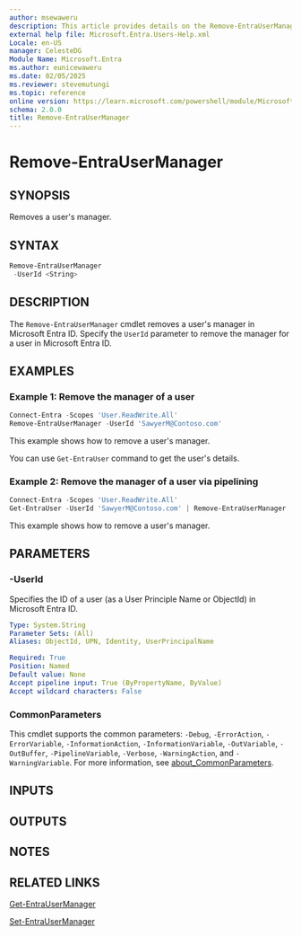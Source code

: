 ```yaml
---
author: msewaweru
description: This article provides details on the Remove-EntraUserManager command.
external help file: Microsoft.Entra.Users-Help.xml
Locale: en-US
manager: CelesteDG
Module Name: Microsoft.Entra
ms.author: eunicewaweru
ms.date: 02/05/2025
ms.reviewer: stevemutungi
ms.topic: reference
online version: https://learn.microsoft.com/powershell/module/Microsoft.Entra/Remove-EntraUserManager
schema: 2.0.0
title: Remove-EntraUserManager
---
```


# Remove-EntraUserManager

## SYNOPSIS

Removes a user's manager.

## SYNTAX

```powershell
Remove-EntraUserManager
 -UserId <String>
```

## DESCRIPTION

The `Remove-EntraUserManager` cmdlet removes a user's manager in Microsoft Entra ID. Specify the `UserId` parameter to remove the manager for a user in Microsoft Entra ID.

## EXAMPLES

### Example 1: Remove the manager of a user

```powershell
Connect-Entra -Scopes 'User.ReadWrite.All'
Remove-EntraUserManager -UserId 'SawyerM@Contoso.com'
```

This example shows how to remove a user's manager.

You can use `Get-EntraUser` command to get the user's details.

### Example 2: Remove the manager of a user via pipelining

```powershell
Connect-Entra -Scopes 'User.ReadWrite.All'
Get-EntraUser -UserId 'SawyerM@Contoso.com' | Remove-EntraUserManager
```

This example shows how to remove a user's manager.

## PARAMETERS

### -UserId

Specifies the ID of a user (as a User Principle Name or ObjectId) in Microsoft Entra ID.

```yaml
Type: System.String
Parameter Sets: (All)
Aliases: ObjectId, UPN, Identity, UserPrincipalName

Required: True
Position: Named
Default value: None
Accept pipeline input: True (ByPropertyName, ByValue)
Accept wildcard characters: False
```

### CommonParameters

This cmdlet supports the common parameters: `-Debug`, `-ErrorAction`, `-ErrorVariable`, `-InformationAction`, `-InformationVariable`, `-OutVariable`, `-OutBuffer`, `-PipelineVariable`, `-Verbose`, `-WarningAction`, and `-WarningVariable`. For more information, see [about_CommonParameters](https://go.microsoft.com/fwlink/?LinkID=113216).

## INPUTS

## OUTPUTS

## NOTES

## RELATED LINKS

[Get-EntraUserManager](Get-EntraUserManager.md)

[Set-EntraUserManager](Set-EntraUserManager.md)

